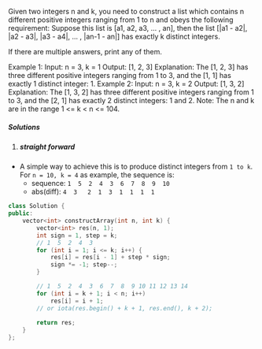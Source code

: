 Given two integers n and k, you need to construct a list which contains n different positive integers ranging from 1 to n and obeys the following requirement:
Suppose this list is [a1, a2, a3, ... , an], then the list [|a1 - a2|, |a2 - a3|, |a3 - a4|, ... , |an-1 - an|] has exactly k distinct integers.

If there are multiple answers, print any of them.

Example 1:
Input: n = 3, k = 1
Output: [1, 2, 3]
Explanation: The [1, 2, 3] has three different positive integers ranging from 1 to 3, and the [1, 1] has exactly 1 distinct integer: 1.
Example 2:
Input: n = 3, k = 2
Output: [1, 3, 2]
Explanation: The [1, 3, 2] has three different positive integers ranging from 1 to 3, and the [2, 1] has exactly 2 distinct integers: 1 and 2.
Note:
The n and k are in the range 1 <= k < n <= 104.


##### Solutions

1. ##### straight forward

- A simple way to achieve this is to produce distinct integers from `1 to k`. For `n = 10, k = 4` as example, the sequence is:
    - sequence:     `1  5  2  4  3  6  7  8  9  10`
    - abs(diff):     `4  3   2  1  3  1  1  1  1`


```c++
class Solution {
public:
    vector<int> constructArray(int n, int k) {
        vector<int> res(n, 1);
        int sign = 1, step = k;
        // 1  5  2  4  3
        for (int i = 1; i <= k; i++) {
            res[i] = res[i - 1] + step * sign;
            sign *= -1; step--;
        }

        // 1  5  2  4  3  6  7  8  9 10 11 12 13 14
        for (int i = k + 1; i < n; i++)
            res[i] = i + 1;
        // or iota(res.begin() + k + 1, res.end(), k + 2);
        
        return res;
    }
};
```